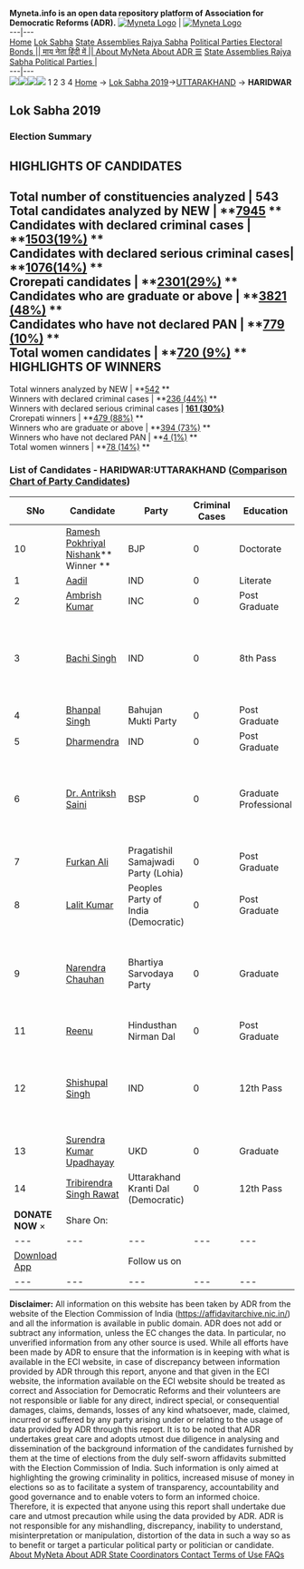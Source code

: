 **Myneta.info is an open data repository platform of Association for Democratic Reforms (ADR).**
[![Myneta Logo](https://www.myneta.info/lib/img/myneta-logo.png)](https://www.myneta.info/) | [![Myneta Logo](https://www.myneta.info/lib/img/adr-logo.png)](https://adrindia.org)  
---|---  
[Home](https://www.myneta.info/) [Lok Sabha](https://www.myneta.info/#ls "Lok Sabha") [ State Assemblies ](https://www.myneta.info/#sa "State Assemblies") [Rajya Sabha](https://www.myneta.info/#rs "Rajya Sabha") [Political Parties ](https://www.myneta.info/party "Political Parties") [ Electoral Bonds ](https://www.myneta.info/electoral_bonds "Electoral Bonds") [ || माय नेता हिंदी में || ](https://translate.google.co.in/translate?prev=hp&hl=en&js=y&u=www.myneta.info&sl=en&tl=hi&history_state0=) [ About MyNeta ](https://adrindia.org/content/about-myneta) [ About ADR ](https://adrindia.org/about-adr/who-we-are) [☰](javascript:void\(0\))
[ State Assemblies ](https://www.myneta.info/#sa "State Assemblies") [ Rajya Sabha ](https://www.myneta.info/#rs "Rajya Sabha") [ Political Parties ](https://www.myneta.info/party "Political Parties")
|   
---|---  
![](https://www.myneta.info/lib/img/banner/banner-1.png)![](https://www.myneta.info/lib/img/banner/banner-2.png)![](https://www.myneta.info/lib/img/banner/banner-3.png)![](https://www.myneta.info/lib/img/banner/banner-4.png)
1  2  3  4 
[Home](https://www.myneta.info/) → [Lok Sabha 2019](https://www.myneta.info/LokSabha2019/)→[UTTARAKHAND](https://www.myneta.info/LokSabha2019/index.php?action=show_constituencies&state_id=61) → **HARIDWAR**
### 
## Lok Sabha 2019
###  Election Summary 
HIGHLIGHTS OF CANDIDATES  
---  
Total number of constituencies analyzed |  543   
Total candidates analyzed by NEW | **[7945](https://www.myneta.info/LokSabha2019/index.php?action=summary&subAction=candidates_analyzed&sort=candidate#summary) **  
Candidates with declared criminal cases | **[1503(19%)](https://www.myneta.info/LokSabha2019/index.php?action=summary&subAction=crime&sort=candidate#summary) **  
Candidates with declared serious criminal cases| **[1076(14%)](https://www.myneta.info/LokSabha2019/index.php?action=summary&subAction=serious_crime&sort=candidate#summary) **  
Crorepati candidates | **[2301(29%)](https://www.myneta.info/LokSabha2019/index.php?action=summary&subAction=crorepati&sort=candidate#summary) **  
Candidates who are graduate or above | **[3821 (48%)](https://www.myneta.info/LokSabha2019/index.php?action=summary&subAction=education&sort=candidate#summary) **  
Candidates who have not declared PAN | **[779 (10%)](https://www.myneta.info/LokSabha2019/index.php?action=summary&subAction=without_pan&sort=candidate#summary) **  
Total women candidates | **[720 (9%)](https://www.myneta.info/LokSabha2019/index.php?action=summary&subAction=women_candidate&sort=candidate#summary) **  
HIGHLIGHTS OF WINNERS  
---  
Total winners analyzed by NEW | **[542](https://www.myneta.info/LokSabha2019/index.php?action=summary&subAction=winner_analyzed&sort=candidate#summary) **  
Winners with declared criminal cases | **[236 (44%)](https://www.myneta.info/LokSabha2019/index.php?action=summary&subAction=winner_crime&sort=candidate#summary) **  
Winners with declared serious criminal cases | **[161 (30%)](https://www.myneta.info/LokSabha2019/index.php?action=summary&subAction=winner_serious_crime&sort=candidate#summary)**  
Crorepati winners | **[479 (88%)](https://www.myneta.info/LokSabha2019/index.php?action=summary&subAction=winner_crorepati&sort=candidate#summary) **  
Winners who are graduate or above | **[394 (73%)](https://www.myneta.info/LokSabha2019/index.php?action=summary&subAction=winner_education&sort=candidate#summary) **  
Winners who have not declared PAN | **[4 (1%)](https://www.myneta.info/LokSabha2019/index.php?action=summary&subAction=winner_without_pan&sort=candidate#summary) **  
Total women winners | **[78 (14%)](https://www.myneta.info/LokSabha2019/index.php?action=summary&subAction=winner_women&sort=candidate#summary) **  
### List of Candidates - HARIDWAR:UTTARAKHAND ([Comparison Chart of Party Candidates](https://www.myneta.info/LokSabha2019/comparisonchart.php?constituency_id=958))
SNo | Candidate| Party| Criminal Cases| Education| Age| Total Assets| Liabilities  
---|---|---|---|---|---|---|---  
10  | [Ramesh Pokhriyal Nishank](https://www.myneta.info/LokSabha2019/candidate.php?candidate_id=5446)** Winner ** | BJP | 0 | Doctorate| 59 | Rs 2,87,39,888 ~ 2 Crore+ | Rs 16,444 ~ 16 Thou+  
1  | [Aadil](https://www.myneta.info/LokSabha2019/candidate.php?candidate_id=5452) | IND | 0 | Literate| 30 | Rs 8,64,000 ~ 8 Lacs+ | Rs 0 ~   
2  | [Ambrish Kumar](https://www.myneta.info/LokSabha2019/candidate.php?candidate_id=5448) | INC | 0 | Post Graduate| 70 | Rs 85,48,506 ~ 85 Lacs+ | Rs 0 ~   
3  | [Bachi Singh](https://www.myneta.info/LokSabha2019/candidate.php?candidate_id=7184) | IND | 0 | 8th Pass| 32 | ![](https://myneta.info/image_v2.php?myneta_folder=LokSabha2019&candidate_id=7184&col=ta) | ![](https://myneta.info/image_v2.php?myneta_folder=LokSabha2019&candidate_id=7184&col=lia)  
4  | [Bhanpal Singh](https://www.myneta.info/LokSabha2019/candidate.php?candidate_id=5447) | Bahujan Mukti Party | 0 | Post Graduate| 65 | Rs 2,12,40,576 ~ 2 Crore+ | Rs 0 ~   
5  | [Dharmendra](https://www.myneta.info/LokSabha2019/candidate.php?candidate_id=7183) | IND | 0 | Post Graduate| 32 | Rs 2,08,000 ~ 2 Lacs+ | Rs 0 ~   
6  | [Dr. Antriksh Saini](https://www.myneta.info/LokSabha2019/candidate.php?candidate_id=4914) | BSP | 0 | Graduate Professional| 60 | ![](https://myneta.info/image_v2.php?myneta_folder=LokSabha2019&candidate_id=4914&col=ta) | ![](https://myneta.info/image_v2.php?myneta_folder=LokSabha2019&candidate_id=4914&col=lia)  
7  | [Furkan Ali](https://www.myneta.info/LokSabha2019/candidate.php?candidate_id=5450) | Pragatishil Samajwadi Party (Lohia) | 0 | Post Graduate| 56 | Rs 71,82,794 ~ 71 Lacs+ | Rs 2,39,092 ~ 2 Lacs+  
8  | [Lalit Kumar](https://www.myneta.info/LokSabha2019/candidate.php?candidate_id=5842) | Peoples Party of India (Democratic) | 0 | Post Graduate| 31 | Rs 1,00,000 ~ 1 Lacs+ | Rs 0 ~   
9  | [Narendra Chauhan](https://www.myneta.info/LokSabha2019/candidate.php?candidate_id=5451) | Bhartiya Sarvodaya Party | 0 | Graduate| 45 | ![](https://myneta.info/image_v2.php?myneta_folder=LokSabha2019&candidate_id=5451&col=ta) | ![](https://myneta.info/image_v2.php?myneta_folder=LokSabha2019&candidate_id=5451&col=lia)  
11  | [Reenu](https://www.myneta.info/LokSabha2019/candidate.php?candidate_id=7182) | Hindusthan Nirman Dal | 0 | Post Graduate| 38 | Rs 21,50,701 ~ 21 Lacs+ | Rs 40,000 ~ 40 Thou+  
12  | [Shishupal Singh](https://www.myneta.info/LokSabha2019/candidate.php?candidate_id=4915) | IND | 0 | 12th Pass| 46 | ![](https://myneta.info/image_v2.php?myneta_folder=LokSabha2019&candidate_id=4915&col=ta) | ![](https://myneta.info/image_v2.php?myneta_folder=LokSabha2019&candidate_id=4915&col=lia)  
13  | [Surendra Kumar Upadhayay](https://www.myneta.info/LokSabha2019/candidate.php?candidate_id=5841) | UKD | 0 | Graduate| 0 | Rs 42,78,300 ~ 42 Lacs+ | Rs 21,00,000 ~ 21 Lacs+  
14  | [Tribirendra Singh Rawat](https://www.myneta.info/LokSabha2019/candidate.php?candidate_id=4916) | Uttarakhand Kranti Dal (Democratic) | 0 | 12th Pass| 30 | Rs 39,41,321 ~ 39 Lacs+ | Rs 0 ~   
|  **DONATE NOW** × |  Share On:  | [](https://api.whatsapp.com/send?text=https%3A%2F%2Fmyneta.info%2Fpunjab2022%2Findex.php%3Faction%3Dshow_constituencies%26state_id%3D19) | [](https://www.facebook.com/sharer/sharer.php?u=https%3A%2F%2Fmyneta.info%2Fpunjab2022%2Findex.php%3Faction%3Dshow_constituencies%26state_id%3D19) | [](https://twitter.com/share?url=https%3A%2F%2Fmyneta.info%2Fpunjab2022%2Findex.php%3Faction%3Dshow_constituencies%26state_id%3D19)  
---|---|---|---|---  
| [ Download App ](https://play.google.com/store/apps/details?id=com.webrosoft.myneta1&pcampaignid=pcampaignidMKT-Other-global-all-co-prtnr-py-PartBadge-Mar2515-1) | [](https://play.google.com/store/apps/details?id=com.webrosoft.myneta1&pcampaignid=pcampaignidMKT-Other-global-all-co-prtnr-py-PartBadge-Mar2515-1) |  Follow us on  | [](https://www.facebook.com/adrindia.org/) | [](https://twitter.com/adrspeaks) | [](https://groups.google.com/g/national-election-watch?hl=en&pli=1) | [](https://www.instagram.com/adrspeaks/) | [](https://www.youtube.com/user/adrspeaks) | [](https://sharechat.com/profile/adrspeaks)  
---|---|---|---|---|---|---|---|---  
**Disclaimer:** All information on this website has been taken by ADR from the website of the Election Commission of India (https://affidavitarchive.nic.in/) and all the information is available in public domain. ADR does not add or subtract any information, unless the EC changes the data. In particular, no unverified information from any other source is used. While all efforts have been made by ADR to ensure that the information is in keeping with what is available in the ECI website, in case of discrepancy between information provided by ADR through this report, anyone and that given in the ECI website, the information available on the ECI website should be treated as correct and Association for Democratic Reforms and their volunteers are not responsible or liable for any direct, indirect special, or consequential damages, claims, demands, losses of any kind whatsoever, made, claimed, incurred or suffered by any party arising under or relating to the usage of data provided by ADR through this report. It is to be noted that ADR undertakes great care and adopts utmost due diligence in analysing and dissemination of the background information of the candidates furnished by them at the time of elections from the duly self-sworn affidavits submitted with the Election Commission of India. Such information is only aimed at highlighting the growing criminality in politics, increased misuse of money in elections so as to facilitate a system of transparency, accountability and good governance and to enable voters to form an informed choice. Therefore, it is expected that anyone using this report shall undertake due care and utmost precaution while using the data provided by ADR. ADR is not responsible for any mishandling, discrepancy, inability to understand, misinterpretation or manipulation, distortion of the data in such a way so as to benefit or target a particular political party or politician or candidate. 
[ About MyNeta ](https://adrindia.org/content/about-myneta) [ About ADR ](https://adrindia.org/about-adr/who-we-are) [ State Coordinators ](https://adrindia.org/about-adr/state-coordinators) [ Contact ](https://adrindia.org/contact-us) [ Terms of Use ](https://adrindia.org/content/adr-terms-use) [ FAQs ](https://adrindia.org/content/faqs)
